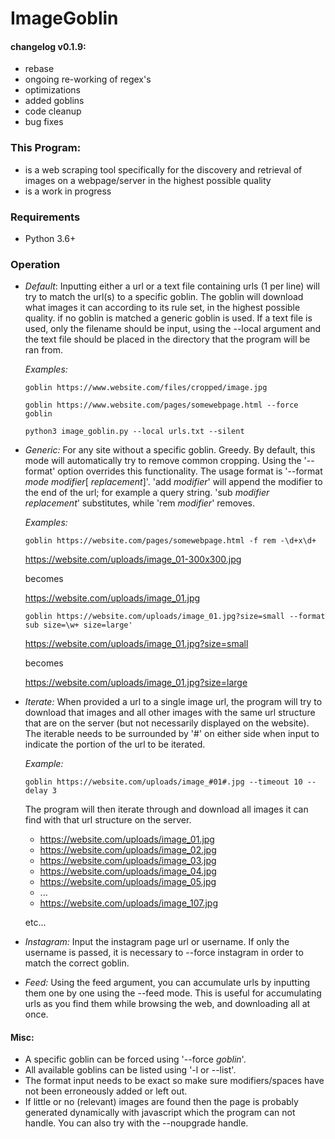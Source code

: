 # ImageGoblin

#### changelog v0.1.9:
+ rebase
+ ongoing re-working of regex's
+ optimizations
+ added goblins
+ code cleanup
+ bug fixes

### This Program:

+ is a web scraping tool specifically for the discovery and retrieval of images on a webpage/server in the highest possible quality
+ is a work in progress

### Requirements

+ Python 3.6+

### Operation

+ *Default*: Inputting either a url or a text file containing urls (1 per line) will try to match the url(s) to a specific goblin. The goblin will download what images it can according to its rule set, in the highest possible quality. if no goblin is matched a generic goblin is used. If a text file is used, only the filename should be input, using the --local argument and the text file should be placed in the directory that the program will be ran from.

  *Examples:*

  ```
  goblin https://www.website.com/files/cropped/image.jpg

  goblin https://www.website.com/pages/somewebpage.html --force goblin

  python3 image_goblin.py --local urls.txt --silent
  ```

+ *Generic:* For any site without a specific goblin. Greedy. By default, this mode will automatically try to remove common cropping. Using the '--format' option overrides this functionality. The usage format is '--format _mode_ _modifier_[ _replacement_]'. 'add _modifier_' will append the modifier to the end of the url; for example a query string. 'sub _modifier_ _replacement_' substitutes, while 'rem _modifier_' removes.

  *Examples:*

  ```
  goblin https://website.com/pages/somewebpage.html -f rem -\d+x\d+
  ```

  https://website.com/uploads/image_01-300x300.jpg

  becomes

  https://website.com/uploads/image_01.jpg


  ```
  goblin https://website.com/uploads/image_01.jpg?size=small --format sub size=\w+ size=large'
  ```

  https://website.com/uploads/image_01.jpg?size=small

  becomes

  https://website.com/uploads/image_01.jpg?size=large

+ *Iterate:* When provided a url to a single image url, the program will try to download that images and all other images with the same url structure that are on the server (but not necessarily displayed on the website). The iterable needs to be surrounded by '#' on either side when input to indicate the portion of the url to be iterated.

  *Example:*

  ```
  goblin https://website.com/uploads/image_#01#.jpg --timeout 10 --delay 3
  ```

  The program will then iterate through and download all images it can find with that url structure on the server.

  * https://website.com/uploads/image_01.jpg
  * https://website.com/uploads/image_02.jpg
  * https://website.com/uploads/image_03.jpg
  * https://website.com/uploads/image_04.jpg
  * https://website.com/uploads/image_05.jpg
  * ...
  * https://website.com/uploads/image_107.jpg

  etc...

+ *Instagram:* Input the instagram page url or username. If only the username is passed, it is necessary to --force instagram in order to match the correct goblin.

+ *Feed:* Using the feed argument, you can accumulate urls by inputting them one by one using the --feed mode. This is useful for accumulating urls as you find them while browsing the web, and downloading all at once.   

#### Misc:
  + A specific goblin can be forced using '--force _goblin_'.
  + All available goblins can be listed using '-l or --list'.
  + The format input needs to be exact so make sure modifiers/spaces have not been erroneously added or left out.
  + If little or no (relevant) images are found then the page is probably generated dynamically with javascript which the program can not handle. You can also try with the --noupgrade handle.
